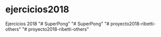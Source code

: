 # ejercicios2018
Ejercicios 2018
"# SuperPong" 
"# SuperPong" 
"# proyecto2018-ribetti-others" 
"# proyecto2018-ribetti-others" 
